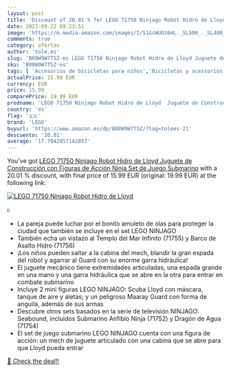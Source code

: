 ```yaml
---
layout: post
title: 'Discount of 20.01 % for LEGO 71750 Ninjago Robot Hidro de Lloyd '
date: 2021-09-22 08:23:51
image: 'https://m.media-amazon.com/images/I/51GsWUGt6HL._SL500_._SL400_.jpg'
comments: true
category: ofertas
author: 'tole.es'
slug: 'B08W9W7TSZ-es LEGO 71750 Ninjago Robot Hidro de Lloyd Juguete de...'
sku: 'B08W9W7TSZ-es'
tags: [ 'Accesorios de bicicletas para niños','Bicicletas y acessorios para niños','Ciclismo','Deportes y aire libre','Ropa y equipo para deportes','lego', ]
actualPrice: 15.99 EUR
currency: EUR
price: 15.99
comparePrice: 19.99 EUR
prodname: 'LEGO 71750 Ninjago Robot Hidro de Lloyd  Juguete de Construcción con Figuras de Acción Ninja  Set de Juego Submarino'
country: 'es'
flag: '🇪🇸'
brand: 'LEGO'
buyurl: 'https://www.amazon.es/dp/B08W9W7TSZ/?tag=tolees-21'
descuento: '20.01'
average: '17.7042857142857'
---
```


You've got [LEGO 71750 Ninjago Robot Hidro de Lloyd  Juguete de Construcción con Figuras de Acción Ninja  Set de Juego Submarino](https://www.amazon.es/dp/B08W9W7TSZ/?tag=tolees-21) with a  20.01 % discount, with final price of 15.99 EUR (original: 19.99 EUR) at the following link:

[![LEGO 71750 Ninjago Robot Hidro de Lloyd ](https://m.media-amazon.com/images/I/51GsWUGt6HL._SL500_._SL400_.jpg)](https://www.amazon.es/dp/B08W9W7TSZ/?tag=tolees-21)

ℹ️:

- La pareja puede luchar por el bonito amuleto de olas para proteger la ciudad que también se incluye en el set LEGO NINJAGO
- También echa un vistazo al Templo del Mar Infinito (71755) y Barco de Asalto Hidro (71756)
- ¡Los niños pueden saltar a la cabina del mech, blandir la gran espada del robot y agarrar al Guard con su enorme garra hidráulica!
- El juguete mecánico tiene extremidades articuladas, una espada grande en una mano y una garra hidráulica que se abre en la otra para entrar en combate submarino
- Incluye 2 mini figuras LEGO NINJAGO: Scuba Lloyd con máscara, tanque de aire y aletas; y un peligroso Maaray Guard con forma de anguila, además de sus armas
- Descubre otros sets basados en la serie de televisión NINJAGO: Seabound, incluidos Submarino Anfibio Ninja (71752) y Dragón de Agua (71754)
- El set de juego submarino LEGO NINJAGO cuenta con una figura de acción: un mech de juguete articulado con una cabina que se abre para que Lloyd pueda entrar

[🛒 Check the deal!!](https://www.amazon.es/dp/B08W9W7TSZ/?tag=tolees-21)
